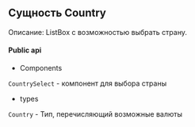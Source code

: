 ## Сущность Country

Описание: ListBox с возможностью выбрать страну.

#### Public api

- Components

`CountrySelect` - компонент для выбора страны

- types

`Country` - Тип, перечисляющий возможные валюты